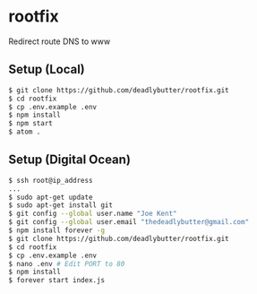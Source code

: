 # rootfix
Redirect route DNS to www

## Setup (Local)
```sh
$ git clone https://github.com/deadlybutter/rootfix.git
$ cd rootfix
$ cp .env.example .env
$ npm install
$ npm start
$ atom .
```

## Setup (Digital Ocean)
```sh
$ ssh root@ip_address
...
$ sudo apt-get update
$ sudo apt-get install git
$ git config --global user.name "Joe Kent"
$ git config --global user.email "thedeadlybutter@gmail.com"
$ npm install forever -g
$ git clone https://github.com/deadlybutter/rootfix.git
$ cd rootfix
$ cp .env.example .env
$ nano .env # Edit PORT to 80
$ npm install
$ forever start index.js
```
